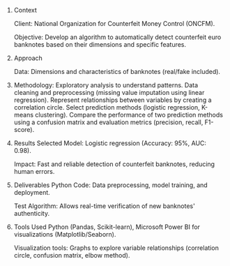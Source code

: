 1. Context
   
   Client: National Organization for Counterfeit Money Control (ONCFM).
   
   Objective: Develop an algorithm to automatically detect counterfeit euro banknotes based on their dimensions and specific features.

2. Approach

   Data: Dimensions and characteristics of banknotes (real/fake included).

4. Methodology:
   Exploratory analysis to understand patterns.
   Data cleaning and preprocessing (missing value imputation using linear regression).
   Represent relationships between variables by creating a correlation circle.
   Select prediction methods (logistic regression, K-means clustering).
   Compare the performance of two prediction methods using a confusion matrix and evaluation metrics (precision, recall, F1-score).

5. Results
   Selected Model: Logistic regression (Accuracy: 95%, AUC: 0.98).
   
   Impact: Fast and reliable detection of counterfeit banknotes, reducing human errors.

6. Deliverables 
   Python Code: Data preprocessing, model training, and deployment.
   
   Test Algorithm: Allows real-time verification of new banknotes' authenticity.

7. Tools Used 
   Python (Pandas, Scikit-learn), Microsoft Power BI for visualizations (Matplotlib/Seaborn).
   
   Visualization tools: Graphs to explore variable relationships (correlation circle, confusion matrix, elbow method).
